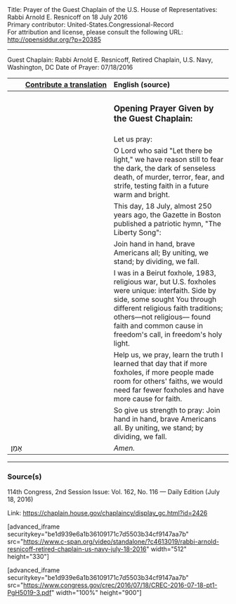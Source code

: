 <html>
<head></head>
<body>
Title: Prayer of the Guest Chaplain of the U.S. House of Representatives: Rabbi Arnold E. Resnicoff on 18 July 2016<br />
Primary contributor: United-States.Congressional-Record<br />
For attribution and license, please consult the following URL: <a href="http://opensiddur.org/?p=20385">http://opensiddur.org/?p=20385</a>
<p />
<hr />

Guest Chaplain: Rabbi Arnold E. Resnicoff, Retired Chaplain, U.S. Navy, Washington, DC
Date of Prayer: 07/18/2016

<table style="margin-left: auto;margin-right: auto;" class="draggable">
<thead><tr><th id="x" style="text-align: right;"><a href="/contributing/upload/">Contribute a translation</a></th><th style="text-align: left;">English (source)</th></tr></thead>
<tbody>
<tr><td style="vertical-align:top;" width="46%">
<div class="liturgy"><span lang="he">

</span></div></td>
 
<td style="vertical-align:top;" width="53%">
<div class="english">
<h3>Opening Prayer Given by the Guest Chaplain:</h3>
</div></td></tr>


<tr><td style="vertical-align:top;" width="46%">
<div class="liturgy"><span lang="he">

</span></div></td>
 
<td style="vertical-align:top;" width="53%">
<div class="english">
Let us pray:
</div></td></tr>


<tr><td style="vertical-align:top;" width="46%">
<div class="liturgy"><span lang="he">

</span></div></td>
 
<td style="vertical-align:top;" width="53%">
<div class="english">
O Lord who said "Let there be light," 
we have reason still to fear the dark, 
the dark of senseless death, 
of murder, terror, fear, and strife, 
testing faith in a future warm and bright.
</div></td></tr>


<tr><td style="vertical-align:top;" width="46%">
<div class="liturgy"><span lang="he">

</span></div></td>
 
<td style="vertical-align:top;" width="53%">
<div class="english">
This day, 18 July, 
almost 250 years ago, 
the Gazette in Boston published a patriotic hymn, 
"The Liberty Song":
</div></td></tr>


<tr><td style="vertical-align:top;" width="46%">
<div class="liturgy"><span lang="he">

</span></div></td>
 
<td style="vertical-align:top;" width="53%">
<div class="english">
Join hand in hand, 
brave Americans all;
By uniting, we stand; 
by dividing, we fall.
</div></td></tr>


<tr><td style="vertical-align:top;" width="46%">
<div class="liturgy"><span lang="he">

</span></div></td>
 
<td style="vertical-align:top;" width="53%">
<div class="english">
I was in a Beirut foxhole, 
1983, 
religious war, 
but U.S. foxholes were unique: 
interfaith. 
Side by side, 
some sought You 
through different religious faith traditions; 
others––not religious––
found faith and common cause in freedom's call, 
in freedom's holy light.
</div></td></tr>


<tr><td style="vertical-align:top;" width="46%">
<div class="liturgy"><span lang="he">

</span></div></td>
 
<td style="vertical-align:top;" width="53%">
<div class="english">
Help us, we pray, 
learn the truth I learned that day 
that if more foxholes, 
if more people made room for others' faiths, 
we would need far fewer foxholes
and have more cause for faith.
</div></td></tr>


<tr><td style="vertical-align:top;" width="46%">
<div class="liturgy"><span lang="he">

</span></div></td>
 
<td style="vertical-align:top;" width="53%">
<div class="english">
So give us strength to pray: 
Join hand in hand, 
brave Americans all. 
By uniting, we stand; 
by dividing, we fall.
</div></td></tr>


<tr><td style="vertical-align:top;" width="46%">
<div class="liturgy"><span lang="he">
אָמֵן׃
</span></div></td>
 
<td style="vertical-align:top;" width="53%">
<div class="english">
<em>Amen.</em>
</div></td></tr>
</tbody></table>

<hr />

<h3>Source(s)</h3>

114th Congress, 2nd Session
Issue: Vol. 162, No. 116 — Daily Edition (July 18, 2016)

Link: <a href="https://chaplain.house.gov/chaplaincy/display_gc.html?id=2426">https://chaplain.house.gov/chaplaincy/display_gc.html?id=2426</a>

[advanced_iframe securitykey="be1d939e6a1b36109171c7d5503b34cf9147aa7b" src="https://www.c-span.org/video/standalone/?c4613019/rabbi-arnold-resnicoff-retired-chaplain-us-navy-july-18-2016" width="512" height="330"]

[advanced_iframe securitykey="be1d939e6a1b36109171c7d5503b34cf9147aa7b" src="https://www.congress.gov/crec/2016/07/18/CREC-2016-07-18-pt1-PgH5019-3.pdf" width="100%" height="900"]
</body>
</html>